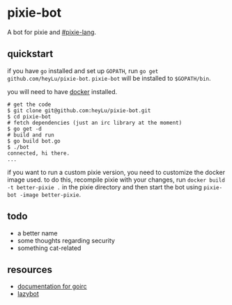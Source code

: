 # pixie-bot

A bot for pixie and [#pixie-lang](https://botbot.me/freenode/pixie-lang/).

## quickstart

if you have `go` installed and set up `GOPATH`, run `go get github.com/heyLu/pixie-bot`.
`pixie-bot` will be installed to `$GOPATH/bin`.

you will need to have [docker](https://www.docker.com/) installed.

    # get the code
    $ git clone git@github.com:heyLu/pixie-bot.git
    $ cd pixie-bot
    # fetch dependencies (just an irc library at the moment)
    $ go get -d
    # build and run
    $ go build bot.go
    $ ./bot
    connected, hi there.
    ...

if you want to run a custom pixie version, you need to customize the docker
image used. to do this, recompile pixie with your changes, run `docker build -t better-pixie .`
in the pixie directory and then start the bot using `pixie-bot -image better-pixie`.

## todo

* a better name
* some thoughts regarding security
* something cat-related

## resources

* [documentation for goirc](http://godoc.org/github.com/fluffle/goirc/client)
* [lazybot](https://github.com/Raynes/lazybot)
